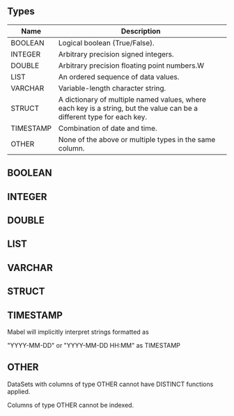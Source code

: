 
## Types

Name      | Description
--------- | ------------------------------------------
BOOLEAN   | Logical boolean (True/False).
INTEGER   | Arbitrary precision signed integers.
DOUBLE    | Arbitrary precision floating point numbers.W
LIST      | An ordered sequence of data values.
VARCHAR   | Variable-length character string.
STRUCT    | A dictionary of multiple named values, where each key is a string, but the value can be a different type for each key.
TIMESTAMP | Combination of date and time.
OTHER     | None of the above or multiple types in the same column. 

## BOOLEAN
## INTEGER
## DOUBLE
## LIST
## VARCHAR
## STRUCT
## TIMESTAMP

Mabel will implicitly interpret strings formatted as

"YYYY-MM-DD" or "YYYY-MM-DD HH:MM" as TIMESTAMP

## OTHER

DataSets with columns of type OTHER cannot have DISTINCT functions applied.

Columns of type OTHER cannot be indexed. 
